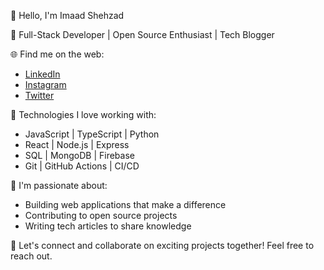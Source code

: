 👋 Hello, I'm Imaad Shehzad

🚀 Full-Stack Developer | Open Source Enthusiast | Tech Blogger

🌐 Find me on the web:
- [LinkedIn](www.linkedin.com/in/imaadshehzad)
- [Instagram](https://www.instagram.com/imaadkhanx/)
- [Twitter](https://twitter.com/imaadshehzad)

🔧 Technologies I love working with:
- JavaScript | TypeScript | Python
- React | Node.js | Express
- SQL | MongoDB | Firebase
- Git | GitHub Actions | CI/CD

🌱 I'm passionate about:
- Building web applications that make a difference
- Contributing to open source projects
- Writing tech articles to share knowledge

💌 Let's connect and collaborate on exciting projects together! Feel free to reach out.
